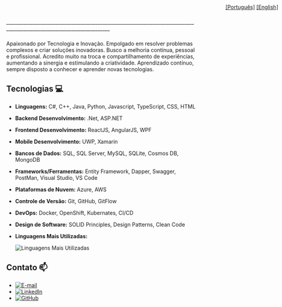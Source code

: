 <div style="position: relative;">
  <div style="position: fixed; top: 10px; right: 10px;">
    <a href="# ">[Português]</a>   <a href="README.md">[English]</a>
  </div>
</div>
_________________________________________________________________________________________________________________________

### 
Apaixonado por Tecnologia e Inovação. Empolgado em resolver problemas complexos e criar soluções inovadoras.
Busco a melhoria contínua, pessoal e profissional. Acredito muito na troca e compartilhamento de experiências, aumentando a sinergia e estimulando a criatividade.
Aprendizado contínuo, sempre disposto a conhecer e aprender novas tecnologias.

## Tecnologias 💻
- **Linguagens:** C#, C++, Java, Python, Javascript, TypeScript, CSS, HTML
- **Backend Desenvolvimento:** .Net, ASP.NET
- **Frontend Desenvolvimento:** ReactJS, AngularJS, WPF
- **Mobile Desenvolvimento:** UWP, Xamarin
- **Bancos de Dados:** SQL, SQL Server, MySQL, SQLite, Cosmos DB, MongoDB
- **Frameworks/Ferramentas:**  Entity Framework, Dapper, Swagger, PostMan, Visual Studio, VS Code
- **Plataformas de Nuvem:** Azure, AWS
- **Controle de Versão:** Git, GitHub, GitFlow
- **DevOps:** Docker, OpenShift, Kubernates, CI/CD
- **Design de Software:** SOLID Principles, Design Patterns, Clean Code
- **Linguagens Mais Utilizadas:** 
    
    ![Linguagens Mais Utilizadas](https://github-readme-stats-git-masterrstaa-rickstaa.vercel.app/api/top-langs/?username=G10van1&layout=compact&bg_color=000&border_color=30A3DC&title_color=E94D5F&text_color=FFF&hide_title=true)

## Contato 📫
- [![E-mail](https://img.shields.io/badge/-Email-000?style=for-the-badge&logo=microsoft-outlook&logoColor=007BFF)](mailto:gionardi@hotmail.com) 
- [![LinkedIn](https://img.shields.io/badge/LinkedIn-0077B5?style=for-the-badge&logo=linkedin&logoColor=white)](https://www.linkedin.com/in/giovani-nardi/)
- [![GitHub](https://img.shields.io/badge/GitHub-100000?style=for-the-badge&logo=github&logoColor=white)](https://github.com/G10van1)
